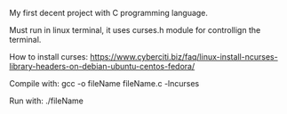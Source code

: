 My first decent project with C programming language. 

Must run in linux terminal, it uses curses.h module for controllign the terminal. 

How to install curses:
https://www.cyberciti.biz/faq/linux-install-ncurses-library-headers-on-debian-ubuntu-centos-fedora/

Compile with:
gcc -o fileName fileName.c -lncurses

Run with:
./fileName
